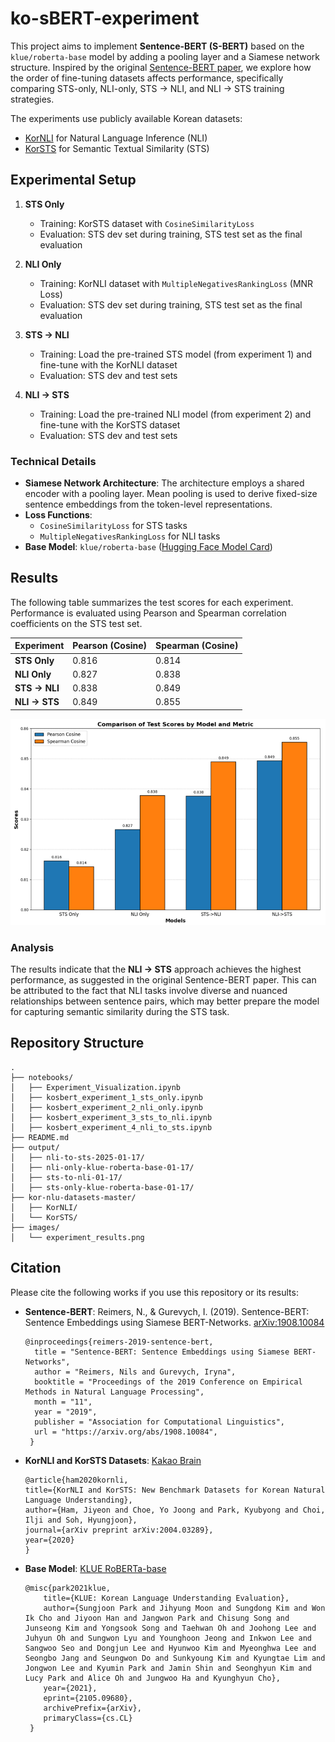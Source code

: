 # ko-sBERT-experiment

This project aims to implement **Sentence-BERT (S-BERT)** based on the `klue/roberta-base` model by adding a pooling layer and a Siamese network structure. Inspired by the original [Sentence-BERT paper](https://arxiv.org/abs/1908.10084), we explore how the order of fine-tuning datasets affects performance, specifically comparing STS-only, NLI-only, STS → NLI, and NLI → STS training strategies.

The experiments use publicly available Korean datasets:
- [KorNLI](https://github.com/kakaobrain/KorNLUDatasets) for Natural Language Inference (NLI)
- [KorSTS](https://github.com/kakaobrain/KorNLUDatasets) for Semantic Textual Similarity (STS)

## Experimental Setup

1. **STS Only**
   - Training: KorSTS dataset with `CosineSimilarityLoss`
   - Evaluation: STS dev set during training, STS test set as the final evaluation

2. **NLI Only**
   - Training: KorNLI dataset with `MultipleNegativesRankingLoss` (MNR Loss)
   - Evaluation: STS dev set during training, STS test set as the final evaluation

3. **STS → NLI**
   - Training: Load the pre-trained STS model (from experiment 1) and fine-tune with the KorNLI dataset
   - Evaluation: STS dev and test sets

4. **NLI → STS**
   - Training: Load the pre-trained NLI model (from experiment 2) and fine-tune with the KorSTS dataset
   - Evaluation: STS dev and test sets

### Technical Details

- **Siamese Network Architecture**: The architecture employs a shared encoder with a pooling layer. Mean pooling is used to derive fixed-size sentence embeddings from the token-level representations.
- **Loss Functions**:
  - `CosineSimilarityLoss` for STS tasks
  - `MultipleNegativesRankingLoss` for NLI tasks
- **Base Model**: `klue/roberta-base` ([Hugging Face Model Card](https://huggingface.co/klue/roberta-base))

## Results

The following table summarizes the test scores for each experiment. Performance is evaluated using Pearson and Spearman correlation coefficients on the STS test set.

| Experiment       | Pearson (Cosine)  | Spearman (Cosine) |
|------------------|-------------------|-------------------|
| **STS Only**     | 0.816             | 0.814             |
| **NLI Only**     | 0.827             | 0.838             |
| **STS → NLI**    | 0.838             | 0.849             |
| **NLI → STS**    | 0.849             | 0.855             |

![Experiment Results](images/experiment_result.png)

### Analysis

The results indicate that the **NLI → STS** approach achieves the highest performance, as suggested in the original Sentence-BERT paper. This can be attributed to the fact that NLI tasks involve diverse and nuanced relationships between sentence pairs, which may better prepare the model for capturing semantic similarity during the STS task.

## Repository Structure

```
.
├── notebooks/
│   ├── Experiment_Visualization.ipynb
│   ├── kosbert_experiment_1_sts_only.ipynb
│   ├── kosbert_experiment_2_nli_only.ipynb
│   ├── kosbert_experiment_3_sts_to_nli.ipynb
│   ├── kosbert_experiment_4_nli_to_sts.ipynb
├── README.md
├── output/
│   ├── nli-to-sts-2025-01-17/
│   ├── nli-only-klue-roberta-base-01-17/
│   ├── sts-to-nli-01-17/
│   ├── sts-only-klue-roberta-base-01-17/
├── kor-nlu-datasets-master/
│   ├── KorNLI/
│   └── KorSTS/
├── images/
│   └── experiment_results.png

```

## Citation

Please cite the following works if you use this repository or its results:

- **Sentence-BERT**: Reimers, N., & Gurevych, I. (2019). Sentence-BERT: Sentence Embeddings using Siamese BERT-Networks. [arXiv:1908.10084](https://arxiv.org/abs/1908.10084)
  
  ```
  @inproceedings{reimers-2019-sentence-bert,
    title = "Sentence-BERT: Sentence Embeddings using Siamese BERT-Networks",
    author = "Reimers, Nils and Gurevych, Iryna",
    booktitle = "Proceedings of the 2019 Conference on Empirical Methods in Natural Language Processing",
    month = "11",
    year = "2019",
    publisher = "Association for Computational Linguistics",
    url = "https://arxiv.org/abs/1908.10084",
   }
   ```
- **KorNLI and KorSTS Datasets**: [Kakao Brain](https://github.com/kakaobrain/KorNLUDatasets)
  
  ```
  @article{ham2020kornli,
  title={KorNLI and KorSTS: New Benchmark Datasets for Korean Natural Language Understanding},
  author={Ham, Jiyeon and Choe, Yo Joong and Park, Kyubyong and Choi, Ilji and Soh, Hyungjoon},
  journal={arXiv preprint arXiv:2004.03289},
  year={2020}
  }
  ```
- **Base Model**: [KLUE RoBERTa-base](https://huggingface.co/klue/roberta-base)
  
  ```
  @misc{park2021klue,
      title={KLUE: Korean Language Understanding Evaluation},
      author={Sungjoon Park and Jihyung Moon and Sungdong Kim and Won Ik Cho and Jiyoon Han and Jangwon Park and Chisung Song and Junseong Kim and Yongsook Song and Taehwan Oh and Joohong Lee and Juhyun Oh and Sungwon Lyu and Younghoon Jeong and Inkwon Lee and Sangwoo Seo and Dongjun Lee and Hyunwoo Kim and Myeonghwa Lee and Seongbo Jang and Seungwon Do and Sunkyoung Kim and Kyungtae Lim and Jongwon Lee and Kyumin Park and Jamin Shin and Seonghyun Kim and Lucy Park and Alice Oh and Jungwoo Ha and Kyunghyun Cho},
      year={2021},
      eprint={2105.09680},
      archivePrefix={arXiv},
      primaryClass={cs.CL}
   }
   ```
